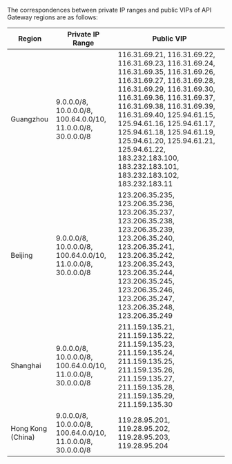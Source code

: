 The correspondences between private IP ranges and public VIPs of API Gateway regions are as follows:


| Region     | Private IP Range                           | Public VIP                                                     |
| -------- | ---------------------------------- | ------------------------------------------------------------ |
| Guangzhou     | 9.0.0.0/8, 10.0.0.0/8, 100.64.0.0/10, 11.0.0.0/8, 30.0.0.0/8 | 116.31.69.21, 116.31.69.22, 116.31.69.23, 116.31.69.24, 116.31.69.35, 116.31.69.26, 116.31.69.27, 116.31.69.28, 116.31.69.29, 116.31.69.30, 116.31.69.36, 116.31.69.37, 116.31.69.38, 116.31.69.39, 116.31.69.40, 125.94.61.15, 125.94.61.16, 125.94.61.17, 125.94.61.18, 125.94.61.19, 125.94.61.20, 125.94.61.21, 125.94.61.22, 183.232.183.100, 183.232.183.101, 183.232.183.102, 183.232.183.11 |
| Beijing     | 9.0.0.0/8, 10.0.0.0/8, 100.64.0.0/10, 11.0.0.0/8, 30.0.0.0/8 | 123.206.35.235, 123.206.35.236, 123.206.35.237, 123.206.35.238, 123.206.35.239, 123.206.35.240, 123.206.35.241, 123.206.35.242, 123.206.35.243, 123.206.35.244, 123.206.35.245, 123.206.35.246, 123.206.35.247, 123.206.35.248, 123.206.35.249|
| Shanghai     | 9.0.0.0/8, 10.0.0.0/8, 100.64.0.0/10, 11.0.0.0/8, 30.0.0.0/8 | 211.159.135.21, 211.159.135.22, 211.159.135.23, 211.159.135.24, 211.159.135.25, 211.159.135.26, 211.159.135.27, 211.159.135.28, 211.159.135.29, 211.159.135.30                           |
| Hong Kong (China)     | 9.0.0.0/8, 10.0.0.0/8, 100.64.0.0/10, 11.0.0.0/8, 30.0.0.0/8 | 119.28.95.201, 119.28.95.202, 119.28.95.203, 119.28.95.204                         |
